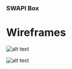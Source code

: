 ### SWAPI Box

# Wireframes

![alt text](https://github.com/hljacobs5/SWAPIbox/blob/master/Screen%20Shot%202018-10-08%20at%202.29.19%20PM.png)

![alt text](https://github.com/hljacobs5/SWAPIbox/blob/master/Screen%20Shot%202018-10-08%20at%202.55.09%20PM.png)


